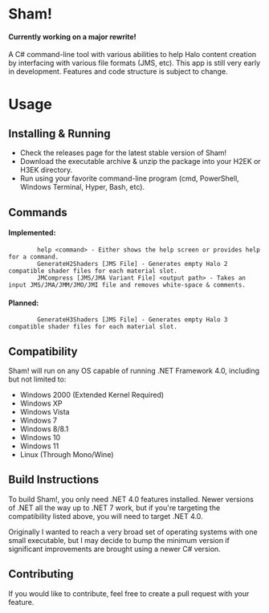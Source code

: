 # Sham!
#### Currently working on a major rewrite!
A C# command-line tool with various abilities to help Halo content creation by interfacing with various file formats (JMS, etc).
This app is still very early in development. Features and code structure is subject to change.

# Usage
## Installing & Running
<ul>
<li>Check the releases page for the latest stable version of Sham!</li>
<li>Download the executable archive & unzip the package into your H2EK or H3EK directory.</li>
<li>Run using your favorite command-line program (cmd, PowerShell, Windows Terminal, Hyper, Bash, etc).</li> 
</ul>
            
## Commands
#### Implemented:
            help <command> - Either shows the help screen or provides help for a command.
            GenerateH2Shaders [JMS File] - Generates empty Halo 2 compatible shader files for each material slot.
            JMCompress [JMS/JMA Variant File] <output path> - Takes an input JMS/JMA/JMM/JMO/JMI file and removes white-space & comments.
            
#### Planned:
            GenerateH3Shaders [JMS File] - Generates empty Halo 3 compatible shader files for each material slot.

## Compatibility
Sham! will run on any OS capable of running .NET Framework 4.0, including but not limited to:
<ul>
  <li>Windows 2000 (Extended Kernel Required)</li>
  <li>Windows XP</li>
  <li>Windows Vista</li>
  <li>Windows 7</li>
  <li>Windows 8/8.1</li>
  <li>Windows 10</li>
  <li>Windows 11</li>
  <li>Linux (Through Mono/Wine)</li>
</ul>

## Build Instructions
To build Sham!, you only need .NET 4.0 features installed. Newer versions of .NET all the way up to .NET 7 work, but if you're targeting the compatibility listed above, you will need to target .NET 4.0. 

Originally I wanted to reach a very broad set of operating systems with one small executable, but I may decide to bump the minimum version if significant improvements are brought using a newer C# version.

## Contributing
If you would like to contribute, feel free to create a pull request with your feature.

